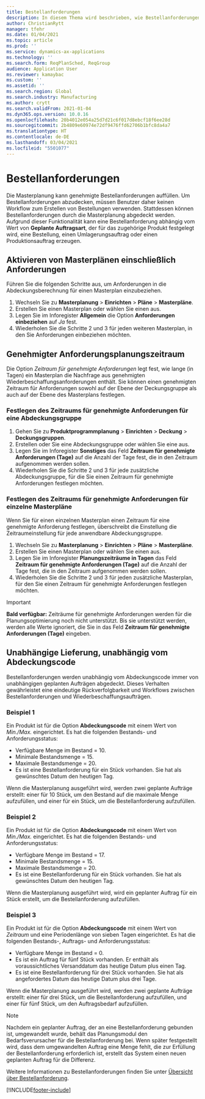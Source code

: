 ```yaml
---
title: Bestellanforderungen
description: In diesem Thema wird beschrieben, wie Bestellanforderungen in der Planungsoptimierung unterstützt werden.
author: ChristianRytt
manager: tfehr
ms.date: 01/04/2021
ms.topic: article
ms.prod: ''
ms.service: dynamics-ax-applications
ms.technology: ''
ms.search.form: ReqPlanSched, ReqGroup
audience: Application User
ms.reviewer: kamaybac
ms.custom: ''
ms.assetid: ''
ms.search.region: Global
ms.search.industry: Manufacturing
ms.author: crytt
ms.search.validFrom: 2021-01-04
ms.dyn365.ops.version: 10.0.16
ms.openlocfilehash: 20b4012e054a25d7d21c6f017d8ebcf18f6ee28d
ms.sourcegitcommit: 2b4809e60974e72df9476ffd62706b1bfc8da4a7
ms.translationtype: HT
ms.contentlocale: de-DE
ms.lasthandoff: 03/04/2021
ms.locfileid: "5501077"
---
```

# <a name="purchase-requisitions"></a>Bestellanforderungen

Die Masterplanung kann genehmigte Bestellanforderungen auffüllen. Um Bestellanforderungen abzudecken, müssen Benutzer daher keinen Workflow zum Erstellen von Bestellungen verwenden. Stattdessen können Bestellanforderungen durch die Masterplanung abgedeckt werden. Aufgrund dieser Funktionalität kann eine Bestellanforderung abhängig vom Wert von **Geplante Auftragsart**, der für das zugehörige Produkt festgelegt wird, eine Bestellung, einen Umlagerungsauftrag oder einen Produktionsauftrag erzeugen.

## <a name="enable-master-plans-to-include-requisitions"></a>Aktivieren von Masterplänen einschließlich Anforderungen

Führen Sie die folgenden Schritte aus, um Anforderungen in die Abdeckungsberechnung für einen Masterplan einzubeziehen.

1. Wechseln Sie zu **Masterplanung** \> **Einrichten** \> **Pläne** \> **Masterpläne**.
1. Erstellen Sie einen Masterplan oder wählen Sie einen aus.
1. Legen Sie im Inforegister **Allgemein** die Option **Anforderungen einbeziehen** auf *Ja* fest.
1. Wiederholen Sie die Schritte 2 und 3 für jeden weiteren Masterplan, in den Sie Anforderungen einbeziehen möchten.

## <a name="approved-requisitions-time-fence"></a>Genehmigter Anforderungsplanungszeitraum

Die Option *Zeitraum für genehmigte Anforderungen* legt fest, wie lange (in Tagen) ein Masterplan die Nachfrage aus genehmigten Wiederbeschaffungsanforderungen enthält. Sie können einen genehmigten Zeitraum für Anforderungen sowohl auf der Ebene der Deckungsgruppe als auch auf der Ebene des Masterplans festlegen.

### <a name="set-the-approved-requisitions-time-fence-for-a-coverage-group"></a>Festlegen des Zeitraums für genehmigte Anforderungen für eine Abdeckungsgruppe

1. Gehen Sie zu **Produktprogrammplanung** \> **Einrichten** \> **Deckung** \> **Deckungsgruppen**.
1. Erstellen oder Sie eine Abdeckungsgruppe oder wählen Sie eine aus.
1. Legen Sie im Inforegister **Sonstiges** das Feld **Zeitraum für genehmigte Anforderungen (Tage)** auf die Anzahl der Tage fest, die in den Zeitraum aufgenommen werden sollen.
1. Wiederholen Sie die Schritte 2 und 3 für jede zusätzliche Abdeckungsgruppe, für die Sie einen Zeitraum für genehmigte Anforderungen festlegen möchten.

### <a name="set-the-approved-requisitions-time-fence-for-individual-master-plans"></a>Festlegen des Zeitraums für genehmigte Anforderungen für einzelne Masterpläne

Wenn Sie für einen einzelnen Masterplan einen Zeitraum für eine genehmigte Anforderung festlegen, überschreibt die Einstellung die Zeitraumeinstellung für jede anwendbare Abdeckungsgruppe.

1. Wechseln Sie zu **Masterplanung** \> **Einrichten** \> **Pläne** \> **Masterpläne**.
1. Erstellen Sie einen Masterplan oder wählen Sie einen aus.
1. Legen Sie im Inforegister **Planungszeiträume in Tagen** das Feld **Zeitraum für genehmigte Anforderungen (Tage)** auf die Anzahl der Tage fest, die in den Zeitraum aufgenommen werden sollen.
1. Wiederholen Sie die Schritte 2 und 3 für jeden zusätzliche Masterplan, für den Sie einen Zeitraum für genehmigte Anforderungen festlegen möchten.

> [!IMPORTANT]
> **Bald verfügbar:** Zeiträume für genehmigte Anforderungen werden für die Planungsoptimierung noch nicht unterstützt. Bis sie unterstützt werden, werden alle Werte ignoriert, die Sie in das Feld **Zeitraum für genehmigte Anforderungen (Tage)** eingeben.

## <a name="independent-supply-regardless-of-coverage-code"></a>Unabhängige Lieferung, unabhängig vom Abdeckungscode

Bestellanforderungen werden unabhängig vom Abdeckungscode immer von unabhängigen geplanten Aufträgen abgedeckt. Dieses Verhalten gewährleistet eine eindeutige Rückverfolgbarkeit und Workflows zwischen Bestellanforderungen und Wiederbeschaffungsaufträgen.

### <a name="example-1"></a>Beispiel 1

Ein Produkt ist für die Option **Abdeckungscode** mit einem Wert von *Min./Max.* eingerichtet. Es hat die folgenden Bestands- und Anforderungsstatus:

- Verfügbare Menge im Bestand = 10.
- Minimale Bestandsmenge = 15.
- Maximale Bestandsmenge = 20.
- Es ist eine Bestellanforderung für ein Stück vorhanden. Sie hat als gewünschtes Datum den heutigen Tag.

Wenn die Masterplanung ausgeführt wird, werden zwei geplante Aufträge erstellt: einer für 10 Stück, um den Bestand auf die maximale Menge aufzufüllen, und einer für ein Stück, um die Bestellanforderung aufzufüllen.

### <a name="example-2"></a>Beispiel 2

Ein Produkt ist für die Option **Abdeckungscode** mit einem Wert von *Min./Max.* eingerichtet. Es hat die folgenden Bestands- und Anforderungsstatus:

- Verfügbare Menge im Bestand = 17.
- Minimale Bestandsmenge = 15.
- Maximale Bestandsmenge = 20.
- Es ist eine Bestellanforderung für ein Stück vorhanden. Sie hat als gewünschtes Datum den heutigen Tag.

Wenn die Masterplanung ausgeführt wird, wird ein geplanter Auftrag für ein Stück erstellt, um die Bestellanforderung aufzufüllen.

### <a name="example-3"></a>Beispiel 3

Ein Produkt ist für die Option **Abdeckungscode** mit einem Wert von *Zeitraum* und eine Periodenlänge von sieben Tagen eingerichtet. Es hat die folgenden Bestands-, Auftrags- und Anforderungsstatus:

- Verfügbare Menge im Bestand = 0.
- Es ist ein Auftrag für fünf Stück vorhanden. Er enthält als voraussichtliches Versanddatum das heutige Datum plus einen Tag.
- Es ist eine Bestellanforderung für drei Stück vorhanden. Sie hat als angefordertes Datum das heutige Datum plus drei Tage.

Wenn die Masterplanung ausgeführt wird, werden zwei geplante Aufträge erstellt: einer für drei Stück, um die Bestellanforderung aufzufüllen, und einer für fünf Stück, um den Auftragsbedarf aufzufüllen.

> [!NOTE]
> Nachdem ein geplanter Auftrag, der an eine Bestellanforderung gebunden ist, umgewandelt wurde, behält das Planungsmodul den Bedarfsverursacher für die Bestellanforderung bei. Wenn später festgestellt wird, dass dem umgewandelten Auftrag eine Menge fehlt, die zur Erfüllung der Bestellanforderung erforderlich ist, erstellt das System einen neuen geplanten Auftrag für die Differenz.

Weitere Informationen zu Bestellanforderungen finden Sie unter [Übersicht über Bestellanforderung](../../procurement/purchase-requisitions-overview.md).


[!INCLUDE[footer-include](../../../includes/footer-banner.md)]
